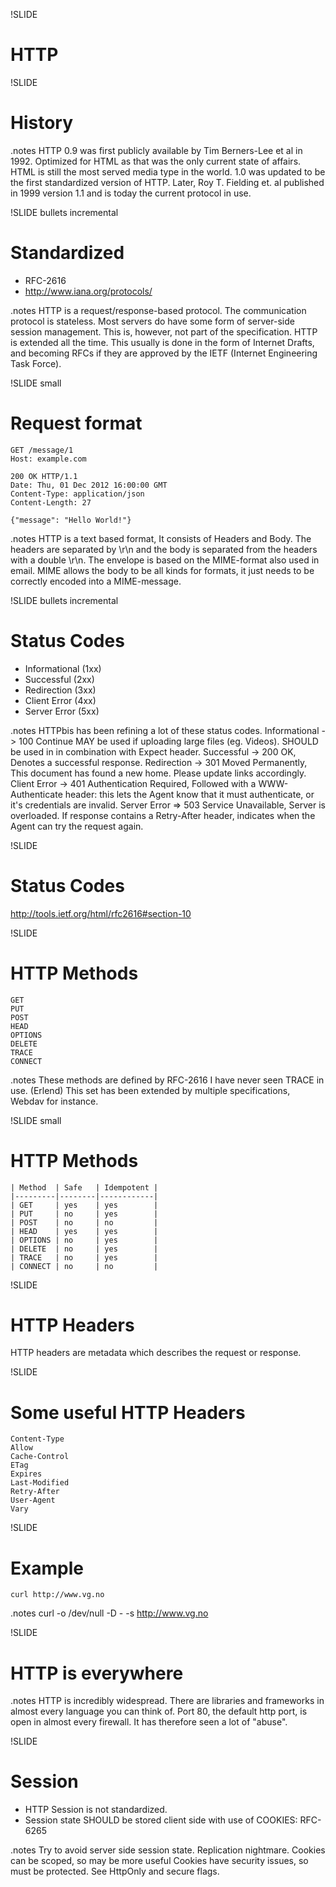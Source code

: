 !SLIDE 
# HTTP #

!SLIDE
# History #
.notes HTTP 0.9 was first publicly available by Tim Berners-Lee et al in 1992.
Optimized for HTML as that was the only current state of affairs. 
HTML is still the most served media type in the world.
1.0 was updated to be the first standardized version of HTTP.
Later, Roy T. Fielding et. al published in 1999 version 1.1  and is today the current protocol in use.

!SLIDE bullets incremental
# Standardized #
* RFC-2616
* http://www.iana.org/protocols/

.notes HTTP is a request/response-based protocol. The communication protocol is stateless. 
Most servers do have some form of server-side session management. This is, however, not part of the specification.
HTTP is extended all the time. This usually is done in the form of Internet Drafts, and becoming RFCs if they are approved by the
IETF (Internet Engineering Task Force).

!SLIDE small
# Request format #

	GET /message/1
	Host: example.com

	200 OK HTTP/1.1
	Date: Thu, 01 Dec 2012 16:00:00 GMT
	Content-Type: application/json
	Content-Length: 27

	{"message": "Hello World!"}

.notes HTTP is a text based format, It consists of Headers and Body. The headers are separated by \r\n and the body is separated 
from the headers with a double \r\n.
The envelope is based on the MIME-format also used in email.
MIME allows the body to be all kinds for formats, it just needs to be correctly encoded into a MIME-message.

!SLIDE bullets incremental
# Status Codes #
* Informational (1xx)
* Successful (2xx)
* Redirection (3xx)
* Client Error (4xx)
* Server Error (5xx)

.notes HTTPbis has been refining a lot of these status codes.
Informational -> 100 Continue MAY be used if uploading large files (eg. Videos). SHOULD be used in in combination with Expect header.
Successful -> 200 OK, Denotes a successful response.
Redirection -> 301 Moved Permanently, This document has found a new home. Please update links accordingly.
Client Error -> 401 Authentication Required, Followed with a WWW-Authenticate header:
this lets the Agent know that it must authenticate, or it's credentials are invalid.
Server Error => 503 Service Unavailable, Server is overloaded. 
If response contains a Retry-After header, indicates when the Agent can try the request again.

!SLIDE
# Status Codes #
http://tools.ietf.org/html/rfc2616#section-10

!SLIDE
# HTTP Methods #
	GET
	PUT
	POST
	HEAD
	OPTIONS
	DELETE
	TRACE
	CONNECT

.notes These methods are defined by RFC-2616
I have never seen TRACE in use. (Erlend)
This set has been extended by multiple specifications, Webdav for instance.


!SLIDE small
# HTTP Methods #
	
	| Method  | Safe   | Idempotent |
	|---------|--------|------------|
	| GET     | yes    | yes        |
	| PUT     | no     | yes        |
	| POST    | no     | no     	|
	| HEAD    | yes    | yes      	|
	| OPTIONS | no     | yes   		|
	| DELETE  | no     | yes		|
	| TRACE   | no     | yes 		|
	| CONNECT | no     | no 		|	
	
!SLIDE
# HTTP Headers #
HTTP headers are metadata which describes the request or response.


!SLIDE
# Some useful HTTP Headers #
	Content-Type
	Allow
	Cache-Control
	ETag
	Expires
	Last-Modified
	Retry-After
	User-Agent
	Vary
	
!SLIDE
# Example #
	curl http://www.vg.no
.notes curl -o /dev/null -D - -s http://www.vg.no

!SLIDE
# HTTP is everywhere #

.notes HTTP is incredibly widespread. 
There are libraries and frameworks in almost every language you can think of. 
Port 80, the default http port, is open in almost every firewall. It has therefore seen a lot of "abuse".

!SLIDE
# Session #
* HTTP Session is not standardized.
* Session state SHOULD be stored client side with use of COOKIES: RFC-6265

.notes Try to avoid server side session state. Replication nightmare.
Cookies can be scoped, so may be more useful
Cookies have security issues, so must be protected. See HttpOnly and secure flags.